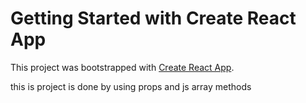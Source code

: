 # Getting Started with Create React App

This project was bootstrapped with [Create React App](https://github.com/facebook/create-react-app).

this is project is done by using props and js array methods 
